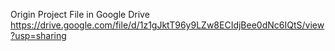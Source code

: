 Origin Project File in Google Drive
https://drive.google.com/file/d/1z1gJktT96y9LZw8ECIdjBee0dNc6IQtS/view?usp=sharing
